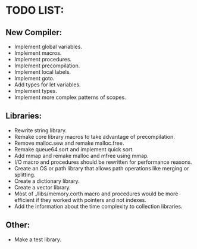 # TODO LIST:

## New Compiler:

- Implement global variables.
- Implement macros.
- Implement procedures.
- Implement precompilation.
- Implement local labels.
- Implement goto.
- Add types for let variables.
- Implement types.
- Implement more complex patterns of scopes.

## Libraries:

- Rewrite string library.
- Remake core library macros to take advantage of precompilation.
- Remove malloc.sew and remake malloc.free.
- Remake queue64.sort and implement quick sort.
- Add mmap and remake malloc and mfree using mmap.
- I/O macro and procedures should be rewritten for performance reasons.
- Create an OS or path library that allows path operations like merging or splitting.
- Create a dictionary library.
- Create a vector library.
- Most of ./libs/memory.corth macro and procedures would be more efficient if they worked with pointers and not indexes.
- Add the information about the time complexity to collection libraries.

## Other:

- Make a test library.